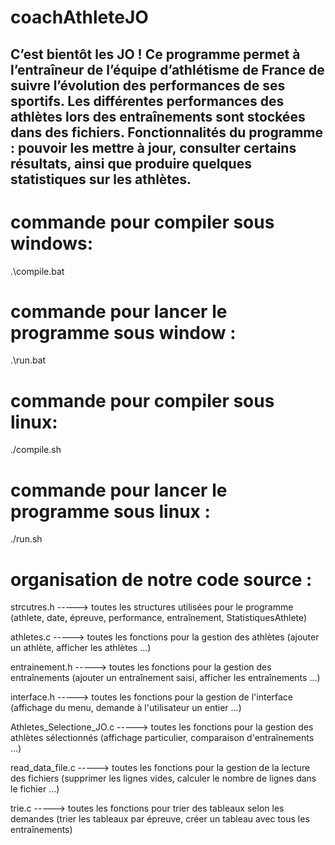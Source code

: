 # coachAthleteJO

C’est bientôt les JO !
Ce programme permet à l’entraîneur de l’équipe d’athlétisme de France de suivre l’évolution des performances de ses sportifs.
Les différentes performances des athlètes lors des entraînements sont stockées dans des fichiers.
Fonctionnalités du programme : pouvoir les mettre à jour, consulter certains résultats, ainsi que produire quelques statistiques sur les athlètes.
------------------------

# commande pour compiler sous windows:
.\compile.bat

# commande pour lancer le programme sous window :
.\run.bat

# commande pour compiler sous linux:
./compile.sh

# commande pour lancer le programme sous linux :
./run.sh


# organisation de notre code source : 

strcutres.h              -----> toutes les structures utilisées pour le programme (athlete, date, épreuve, performance, entraînement, StatistiquesAthlete)

athletes.c               -----> toutes les fonctions pour la gestion des athlètes (ajouter un athlète, afficher les athlètes ...)

entrainement.h           -----> toutes les fonctions pour la gestion des entraînements (ajouter un entraînement saisi, afficher les entraînements ...)

interface.h              -----> toutes les fonctions pour la gestion de l'interface (affichage du menu, demande à l'utilisateur un entier ...)

Athletes_Selectione_JO.c -----> toutes les fonctions pour la gestion des athlètes sélectionnés (affichage particulier, comparaison d'entraînements ...)

read_data_file.c         -----> toutes les fonctions pour la gestion de la lecture des fichiers (supprimer les lignes vides, calculer le nombre de lignes dans le fichier ...)

trie.c                   -----> toutes les fonctions pour trier des tableaux selon les demandes (trier les tableaux par épreuve, créer un tableau avec tous les entraînements)  
